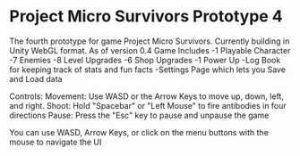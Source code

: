 # Project Micro Survivors Prototype 4
 The fourth prototype for game Project Micro Survivors. Currently building in Unity WebGL format.
As of version 0.4 Game Includes
-1 Playable Character
-7 Enemies
-8 Level Upgrades
-6 Shop Upgrades
-1 Power Up
-Log Book for keeping track of stats and fun facts
-Settings Page which lets you Save and Load data

Controls:
Movement: Use WASD or the Arrow Keys to move up, down, left, and right.
Shoot: Hold "Spacebar" or "Left Mouse" to fire antibodies in four directions
Pause: Press the "Esc" key to pause and unpause the game

You can use WASD, Arrow Keys, or click on the menu buttons with the mouse to navigate the UI
